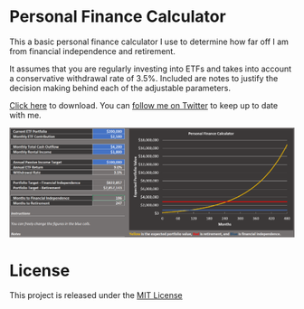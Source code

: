 # Personal Finance Calculator

This a basic personal finance calculator I use to determine how far off I am from financial independence and retirement.

It assumes that you are regularly investing into ETFs and takes into account a conservative withdrawal rate of 3.5%. Included are notes to justify the decision making behind each of the adjustable parameters. 

[Click here](https://github.com/christopherjgan/Personal-Finance-Calculator/raw/main/Personal%20Finance%20Calculator.xlsx) to download. You can [follow me on Twitter](https://twitter.com/christopherjgan) to keep up to date with me.

![alt text](https://github.com/christopherjgan/Personal-Finance-Calculator/blob/main/Screenshot.png)

# License

This project is released under the [MIT License](https://github.com/christopherjgan/Personal-Finance-Calculator/blob/main/LICENSE)

